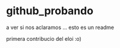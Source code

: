 github_probando
===============

a ver si nos aclaramos ... esto es un readme

primera contribucio del eloi :o)